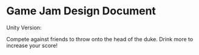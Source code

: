 # Game Jam Design Document

Unity Version:

Compete against friends to throw onto the head of the duke. Drink more to increase your score!

